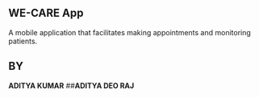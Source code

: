 ## WE-CARE App
A mobile application that facilitates making appointments and monitoring patients.
## BY
**ADITYA KUMAR**
##**ADITYA DEO RAJ**
